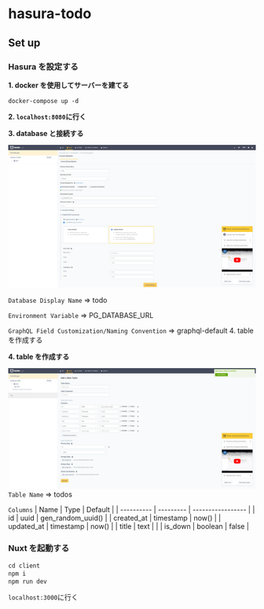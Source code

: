 # hasura-todo

## Set up

### Hasura を設定する

**1. docker を使用してサーバーを建てる**

```
docker-compose up -d
```

**2. `localhost:8080`に行く**

**3. database と接続する**

![connect_database](hasura_setup_images/connect_database.png)

`Database Display Name` => todo

`Environment Variable` => PG_DATABASE_URL

`GraphQL Field Customization/Naming Convention` => graphql-default 4. table を作成する

**4. table を作成する**

![create_table](hasura_setup_images/create_table.png)
`Table Name` => todos

`Columns`
| Name | Type | Default |
| ---------- | --------- | ----------------- |
| id | uuid | gen_random_uuid() |
| created_at | timestamp | now() |
| updated_at | timestamp | now() |
| title | text | |
| is_down | boolean | false |

### Nuxt を起動する

```
cd client
npm i
npm run dev
```

`localhost:3000`に行く
